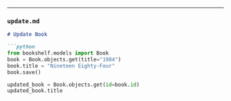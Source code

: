 
---

### `update.md`
```markdown
# Update Book

```python
from bookshelf.models import Book
book = Book.objects.get(title="1984")
book.title = "Nineteen Eighty-Four"
book.save()

updated_book = Book.objects.get(id=book.id)
updated_book.title


